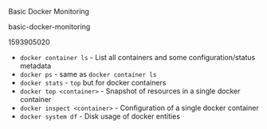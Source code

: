 Basic Docker Monitoring

basic-docker-monitoring

1593905020

 - `docker container ls` - List all containers and some configuration/status metadata
 - `docker ps` - same as `docker container ls`
 - `docker stats` - `top` but for docker containers
 - `docker top <container>` - Snapshot of resources in a single docker container
 - `docker inspect <container>` - Configuration of a single docker container
 - `docker system df` - Disk usage of docker entities
